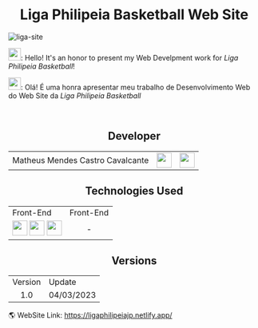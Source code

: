 <h1 align="center">Liga Philipeia Basketball Web Site</h1>

![liga-site](https://user-images.githubusercontent.com/84646971/222935118-40208cd0-1233-4071-b6ae-7e99b4871b10.gif)


<p>
    <img width="25" src="https://upload.wikimedia.org/wikipedia/commons/8/80/Flag_of_the_United_States_%281877%E2%80%931890%29.svg">: Hello! It's an honor to present my Web Develpment work for <i>Liga Philipeia Basketball</i>!
</p>
<p>
    <img width="25" src="https://upload.wikimedia.org/wikipedia/en/thumb/0/05/Flag_of_Brazil.svg/1024px-Flag_of_Brazil.svg.png">: Olá! É uma honra apresentar meu trabalho de Desenvolvimento Web do Web Site da <i>Liga Philipeia Basketball</i>
</p>
<br>

<div align="center">
    <h2>Developer</h2>
    <table>
        <tr>
            <td align="center">
                Matheus Mendes Castro Cavalcante
            </td>
            <td align="center">
                <a rel="nofollow" target="_blank" href="https://github.com/matheusmendescc">
                    <img width=30 src="https://cdn.jsdelivr.net/gh/devicons/devicon/icons/github/github-original.svg" />
                </a>
            </td>
            <td align="center">
                <a rel="nofollow" target="_blank" href="https://www.linkedin.com/in/matheus-mendes-castro-cavalcante-95b857203/">
                    <img width=30 src="https://cdn.jsdelivr.net/gh/devicons/devicon/icons/linkedin/linkedin-original.svg" />
                </a>
            </td>
        </tr>
    </table>
</div>

<div align="center">
    <h2>Technologies Used</h2>
    <table>
        <tr>
            <td>
                Front-End
            </td>
            <td>
                Front-End
            </td>
        </tr>
        <tr>
            <td align="center"> <!-- Back-End -->
                <img width=30 src="https://cdn.jsdelivr.net/gh/devicons/devicon/icons/javascript/javascript-original.svg"/>
                <img width=30 src="https://cdn.jsdelivr.net/gh/devicons/devicon/icons/html5/html5-original.svg"/>
                <img width=30 src="https://cdn.jsdelivr.net/gh/devicons/devicon/icons/css3/css3-original.svg"/>
            </td>
            <td align="center">
                -
            </td>
        </tr>
    </table>
</div>

<div align="center">
    <h2>Versions</h2>
    <table>
        <tr>
            <td>
                Version
            </td>
            <td>
                Update
            </td>
        </tr>
        <tr>
            <td align="center">
                1.0
            </td>
            <td align="center">
                04/03/2023
            </td>
        </tr>
    </table>
</div>

<div>
    🌎 WebSite Link: <a rel="nofollow" target="_blank" href="https://ligaphilipeiajp.netlify.app/">https://ligaphilipeiajp.netlify.app/</a>
</div>